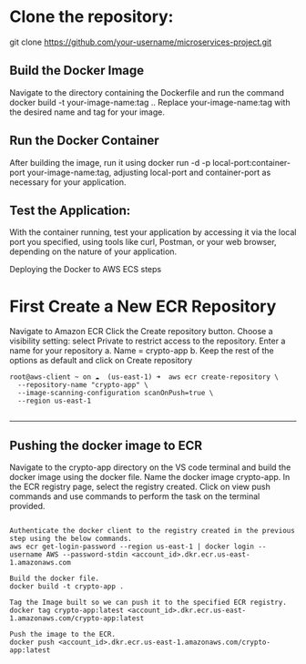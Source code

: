 
# Clone the repository:

git clone https://github.com/your-username/microservices-project.git


## Build the Docker Image

Navigate to the directory containing the Dockerfile and run the command docker build -t your-image-name:tag ..
 Replace your-image-name:tag with the desired name and tag for your image.
 
## Run the Docker Container
 
 After building the image, run it using docker run -d -p local-port:container-port your-image-name:tag, adjusting local-port and container-port as necessary for your application.
 
## Test the Application: 
 
 With the container running, test your application by accessing it via the local port you specified, using tools like curl, Postman, or your web browser, depending on the nature of your application.


Deploying the Docker to AWS ECS steps

# First Create a New ECR Repository

Navigate to Amazon ECR
Click the Create repository button.
Choose a visibility setting: select Private to restrict access to the repository.
Enter a name for your repository
a. Name = crypto-app
b. Keep the rest of the options as default and click on Create repository


```
root@aws-client ~ on ☁️  (us-east-1) ➜  aws ecr create-repository \
  --repository-name "crypto-app" \
  --image-scanning-configuration scanOnPush=true \
  --region us-east-1
  
```
  
 -------------------------------------------------------------------------------------------------------------------------------------------------------------------------------------------------------------------------------
 ## Pushing the docker image to ECR 

 
  Navigate to the crypto-app directory on the VS code terminal and build the docker image using the docker file. Name the docker image crypto-app.
In the ECR registry page, select the registry created. Click on view push commands and use commands to perform the task on the terminal provided.

```

Authenticate the docker client to the registry created in the previous step using the below commands.
aws ecr get-login-password --region us-east-1 | docker login --username AWS --password-stdin <account_id>.dkr.ecr.us-east-1.amazonaws.com

Build the docker file.
docker build -t crypto-app .

Tag the Image built so we can push it to the specified ECR registry.
docker tag crypto-app:latest <account_id>.dkr.ecr.us-east-1.amazonaws.com/crypto-app:latest

Push the image to the ECR.
docker push <account_id>.dkr.ecr.us-east-1.amazonaws.com/crypto-app:latest
